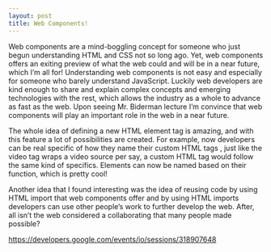```yaml
---
layout: post
title: Web Components!
---
```


Web components are a mind-boggling concept for someone who just begun understanding HTML and CSS not so long ago.  Yet, web components offers an exiting preview of what the web could and will be in a near future, which I’m all for! Understanding web components is not easy and especially for someone who barely understand JavaScript. Luckily web developers are kind enough to share and explain complex concepts and emerging technologies with the rest, which allows the industry as a whole to advance as fast as the web. Upon seeing Mr. Biderman lecture I’m convince that web components will play an important role in the web in a near future. 

The whole idea of defining a new HTML element tag is amazing, and with this feature a lot of possibilities are created. For example, now developers can be real specific of how they name their custom HTML tags , just like the video tag wraps a video source per say, a custom HTML tag would follow the same kind of specifics. Elements can now be named based on their function, which is pretty cool!

Another idea that I found interesting was the idea of reusing code by using HTML import that web components offer and by using HTML imports developers can use other people’s work to further develop the web. After, all isn’t the web considered a collaborating that many people made possible?

https://developers.google.com/events/io/sessions/318907648
